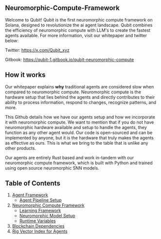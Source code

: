 ## Neuromorphic-Compute-Framework

Welcome to Qubit! Qubit is the first neuromorphic compute framework on Solana, designed to revolutionize the ai agent landscape. Qubit combines the efficiency of neuromorphic compute with LLM's to create the fastest agents available. For more information, visit our whitepaper and twitter below: 

Twitter: https://x.com/Qubit_xyz

Gitbook: https://qubit-1.gitbook.io/qubit-neuromorphic-compute

## How it works 

Our whitepaper explains **why** traditional agents are considered slow when compared to neuromorphic compute. Neuromorphic compute is the hardware setup that lies behind the agents and directly contributes to their ability to process information, respond to changes, recognize patterns, and more. 

This Github details how we have our agents setup and how we incorporate it with neuromorphic compute. We want to mention that if you do not have neuromorphic hardware available and setup to handle the agents, they function as any other agent would. Our code is open-sourced and can be implemented by anyone, but it is the hardware that truly makes the agents as effective as ours. This is what we bring to the table that is unlike any other products. 

Our agents are entirely Rust based and work in-tandem with our neuromorphic compute framework, which is built with Python and trained using open source neuromorphic SNN models. 

## Table of Contents 

1. [Agent Framework](https://github.com/Qubit-xyz/Neuromorphic-Compute-Framework/tree/main/Agent)
    - [Agent Pipeline Setup](https://github.com/Qubit-xyz/Neuromorphic-Compute-Framework/tree/main/Agent/AgentPipeline)
2. [Neuromorphic Compute Framework](https://github.com/Qubit-xyz/Neuromorphic-Compute-Framework/tree/main/srcqubit)
    - [Learning Framework](https://github.com/Qubit-xyz/Neuromorphic-Compute-Framework/tree/main/srcqubit/LearningFramework)
    - [Neuromorphic Model Setup](https://github.com/Qubit-xyz/Neuromorphic-Compute-Framework/tree/main/srcqubit/ModelSetup)
    - [Runtime Variables](https://github.com/Qubit-xyz/Neuromorphic-Compute-Framework/tree/main/srcqubit/Runtime)
4. [Blockchain Dependencies](https://github.com/Qubit-xyz/Neuromorphic-Compute-Framework/tree/main/Include%20)
5. [Rig Vector Index for Agents](https://github.com/Qubit-xyz/Neuromorphic-Compute-Framework/tree/main/rig_prerequisites/lib)
